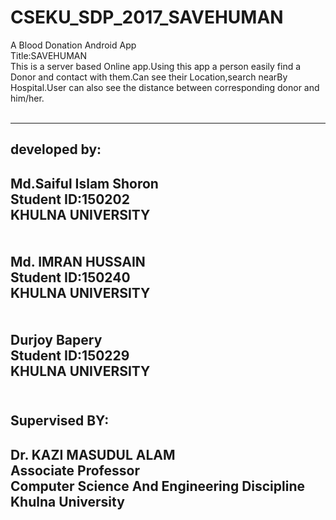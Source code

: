# CSEKU_SDP_2017_SAVEHUMAN<br>
A Blood Donation Android App<br>
Title:SAVEHUMAN<br>
This is a server based Online app.Using this app a person easily find a Donor and contact with them.Can see their Location,search nearBy Hospital.User can also see the distance between corresponding donor and him/her.<br><br>

---------------------------
developed by:
---------------------------
Md.Saiful Islam Shoron<br>
Student ID:150202<br>
KHULNA UNIVERSITY<br>
<br><br>
Md. IMRAN HUSSAIN<br>
Student ID:150240<br>
KHULNA UNIVERSITY<br>
<br><br>
Durjoy Bapery<br>
Student ID:150229<br>
KHULNA UNIVERSITY<br><br>
----------------------------
Supervised BY:
----------------------------
Dr. KAZI MASUDUL ALAM<br>
Associate Professor<br>
Computer Science And Engineering Discipline<br>
Khulna University<br>
----------------------------

